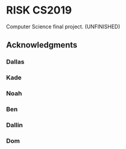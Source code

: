 # RISK CS2019

Computer Science final project. (UNFINISHED)

## Acknowledgments

### Dallas
  
### Kade
  ### Noah
  ### Ben
  ### Dallin
  ### Dom
